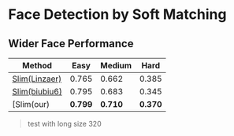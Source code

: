 # Face Detection by Soft Matching

## Wider Face Performance
 
 Method|Easy|Medium|Hard
------|--------|----------|--------
[Slim(Linzaer)](https://github.com/Linzaer/Ultra-Light-Fast-Generic-Face-Detector-1MB)|0.765     |0.662       |0.385
[Slim(biubiu6)](https://github.com/biubug6/Face-Detector-1MB-with-landmark)|0.795     |0.683       |0.345
[Slim(our)|**0.799**     |**0.710**       | **0.370**

> test with long size 320
